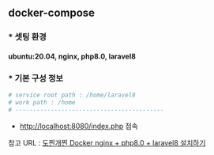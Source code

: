 ## docker-compose
### * 셋팅 환경
#### ubuntu:20.04, nginx, php8.0, laravel8

### * 기본 구성 정보  
```bash
# service root path : /home/laravel8
# work path : /home 
# ------------------------------------------
```

* [http://localhost:8080/index.php](http://localhost:8080/index.php) 접속

참고 URL : [도찐개찐 Docker nginx + php8.0 + laravel8 설치하기](https://dev-truly.tistory.com/entry/6-Docker-nginx-php80-laravel8-%EC%84%A4%EC%B9%98%ED%95%98%EA%B8%B0)